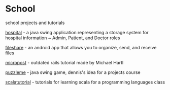 # School

school projects and tutorials

[hospital](hospital) - a java swing application representing a storage system for hospital information ~ Admin, Patient, and Doctor roles

[fileshare](fileshare) - an android app that allows you to organize, send, and receive files

[micropost](micropost) - outdated rails tutorial made by Michael Hartl

[puzzleme](puzzleme) - java swing game, dennis's idea for a projects course

[scalatutorial](scalatutorial) - tutorials for learning scala for a programming languages class


